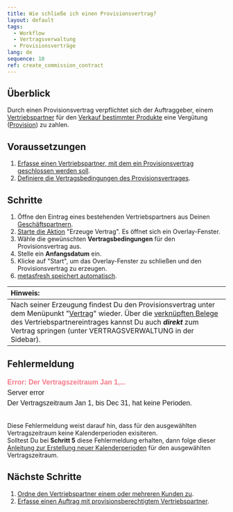 ```yaml
---
title: Wie schließe ich einen Provisionsvertrag?
layout: default
tags:
  - Workflow
  - Vertragsverwaltung
  - Provisionsverträge
lang: de
sequence: 10
ref: create_commission_contract
---
```


## Überblick
Durch einen Provisionsvertrag verpflichtet sich der Auftraggeber, einem [Vertriebspartner](Vertriebspartner_anlegen) für den [Verkauf bestimmter Produkte](Auftrag_erfassen) eine Vergütung ([Provision](Provisionspunkte_Preis)) zu zahlen.

## Voraussetzungen
1. [Erfasse einen Vertriebspartner, mit dem ein Provisionsvertrag geschlossen werden soll](Vertriebspartner_anlegen).
1. [Definiere die Vertragsbedingungen des Provisionsvertrages](Vertragsbedingungen_Provision_definieren).

## Schritte
1. Öffne den Eintrag eines bestehenden Vertriebspartners aus Deinen [Geschäftspartnern](Menu).
1. [Starte die Aktion](AktionStarten#aktionsmenue) "Erzeuge Vertrag". Es öffnet sich ein Overlay-Fenster.
1. Wähle die gewünschten **Vertragsbedingungen** für den Provisionsvertrag aus.
1. Stelle ein **Anfangsdatum** ein.
1. Klicke auf "Start", um das Overlay-Fenster zu schließen und den Provisionsvertrag zu erzeugen.
1. [metasfresh speichert automatisch](Speicheranzeige).

| **Hinweis:** |
| :--- |
| Nach seiner Erzeugung findest Du den Provisionsvertrag unter dem Menüpunkt "[Vertrag](Menu)" wieder. Über die [verknüpften Belege](SpringezuBelegen) des Vertriebspartnereintrages kannst Du auch ***direkt*** zum Vertrag springen (unter VERTRAGSVERWALTUNG in der Sidebar). |

## Fehlermeldung

<kbd style="font-size:12pt; font-family:arial; line-height:1.5;"><span style="color:#f67a89"><strong>Error: Der Vertragszeitraum Jan 1,...</strong></span><br>
Server error<br>
Der Vertragszeitraum Jan 1, <script>document.write(new Date().getFullYear())</script> bis Dec 31, <script>document.write(new Date().getFullYear())</script> hat keine Perioden.</kbd><br><br>

Diese Fehlermeldung weist darauf hin, dass für den ausgewählten Vertragszeitraum keine Kalenderperioden exisiteren.<br>
Solltest Du bei **Schritt 5** diese Fehlermeldung erhalten, dann folge dieser [Anleitung zur Erstellung neuer Kalenderperioden](Neue_Kalenderperiode_anlegen) für den ausgewählten Vertragszeitraum.

## Nächste Schritte
1. [Ordne den Vertriebspartner einem oder mehreren Kunden zu](Vertriebspartner_Kunden_zuordnen).
1. [Erfasse einen Auftrag mit provisionsberechtigtem Vertriebspartner](Auftrag_erfassen_Vertriebspartner).
